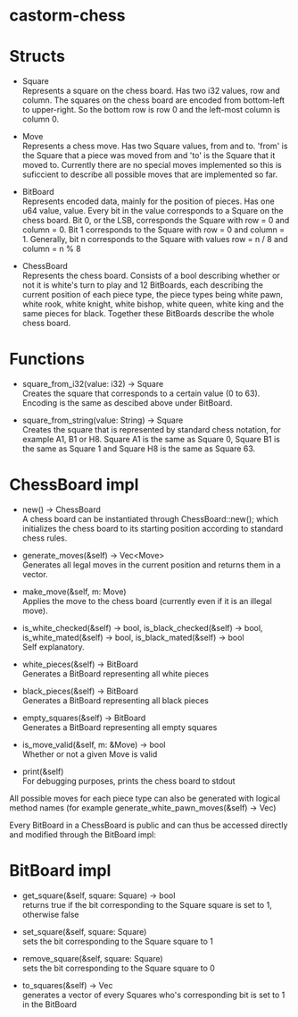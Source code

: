 ﻿# castorm-chess
 
 # Structs
 
 - Square\
 Represents a square on the chess board. Has two i32 values, row and column. The squares on the chess board are encoded from bottom-left to upper-right. So the bottom row is row 0 and the left-most column is column 0.
 
 - Move\
 Represents a chess move. Has two Square values, from and to. 'from' is the Square that a piece was moved from and 'to' is the Square that it moved to. Currently there are no special moves implemented so this is suficcient to describe all possible moves that are implemented so far.
 
 - BitBoard\
 Represents encoded data, mainly for the position of pieces. Has one u64 value, value. Every bit in the value corresponds to a Square on the chess board. Bit 0, or the LSB, corresponds the Square with row = 0 and column = 0. Bit 1 corresponds to the Square with row = 0 and column = 1. Generally, bit n corresponds to the Square with values row = n / 8 and column = n % 8
 
 - ChessBoard\
 Represents the chess board. Consists of a bool describing whether or not it is white's turn to play and 12 BitBoards, each describing the current position of each piece type, the piece types being white pawn, white rook, white knight, white bishop, white queen, white king and the same pieces for black. Together these BitBoards describe the whole chess board. 
 
 
 # Functions
 
 - square_from_i32(value: i32) -> Square\
 Creates the square that corresponds to a certain value (0 to 63). Encoding is the same as descibed above under BitBoard.
 
 - square_from_string(value: String) -> Square\
 Creates the square that is represented by standard chess notation, for example A1, B1 or H8. Square A1 is the same as Square 0, Square B1 is the same as Square 1 and Square H8 is the same as Square 63.
 
 
 # ChessBoard impl
 
 - new() -> ChessBoard\
 A chess board can be instantiated through ChessBoard::new(); which initializes the chess board to its starting position according to standard chess rules.
 
 - generate_moves(&self) -> Vec\<Move\>\
 Generates all legal moves in the current position and returns them in a vector.
 
 - make_move(&self, m: Move)\
 Applies the move to the chess board (currently even if it is an illegal move).
 
 - is_white_checked(&self) -> bool, is_black_checked(&self) -> bool, is_white_mated(&self) -> bool, is_black_mated(&self) -> bool\
 Self explanatory.
 
 - white_pieces(&self) -> BitBoard\
 Generates a BitBoard representing all white pieces
 
 - black_pieces(&self) -> BitBoard\
 Generates a BitBoard representing all black pieces
 
 - empty_squares(&self) -> BitBoard\
 Generates a BitBoard representing all empty squares
 
 - is_move_valid(&self, m: &Move) -> bool\
 Whether or not a given Move is valid
 
 - print(&self)\
 For debugging purposes, prints the chess board to stdout
 
 All possible moves for each piece type can also be generated with logical method names (for example generate_white_pawn_moves(&self) -> Vec<Move>)
 
 Every BitBoard in a ChessBoard is public and can thus be accessed directly and modified through the BitBoard impl:
 
 # BitBoard impl
 
 - get_square(&self, square: Square) -> bool\
 returns true if the bit corresponding to the Square square is set to 1, otherwise false
 
 - set_square(&self, square: Square)\
 sets the bit corresponding to the Square square to 1
 
 - remove_square(&self, square: Square)\
 sets the bit corresponding to the Square square to 0
 
 - to_squares(&self) -> Vec<Squares>\
 generates a vector of every Squares who's corresponding bit is set to 1 in the BitBoard
